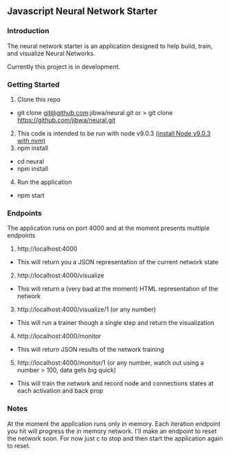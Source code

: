 ## Javascript Neural Network Starter

### Introduction

The neural network starter is an application designed to help build, train, and visualize Neural Networks.

Currently this project is in development.

### Getting Started

1. Clone this repo
- git clone git@github.com:jibwa/neural.git or > git clone https://github.com/jibwa/neural.git
2. This code is intended to be run with node v9.0.3 [(install Node v9.0.3 with nvm)](https://github.com/creationix/nvm/blob/master/README.md)
3. npm install
- cd neural
- npm install
4. Run the application
- npm start

### Endpoints

The application runs on port 4000 and at the moment presents multiple endpoints

1. http://localhost:4000
- This will return you a JSON representation of the current network state
2. http://localhost:4000/visualize
- This will return a (very bad at the moment) HTML representation of the network
3. http://localhost:4000/visualize/1 (or any number)
- This will run a trainer though a single step and return the visualization
4. http://localhost:4000/monitor
- This will return JSON results of the network training
5. http://localhost:4000/monitor/1 (or any number, watch out using a number > 100, data gets big quick)
- This will train the network and record node and connections states at each activation and back prop

### Notes

At the moment the application runs only in memory. Each iteration endpoint you hit will progress the in memory network. I'll make an endpoint to reset the network soon. For now just <ctrl> c to stop and then start the application again to reset.
